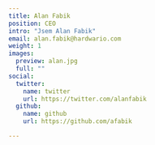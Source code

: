 ```yaml
---
title: Alan Fabik
position: CEO
intro: "Jsem Alan Fabik"
email: alan.fabik@hardwario.com
weight: 1
images:
  preview: alan.jpg
  full: ""
social:
  twitter:
    name: twitter
    url: https://twitter.com/alanfabik
  github:
    name: github
    url: https://github.com/afabik

---
```

